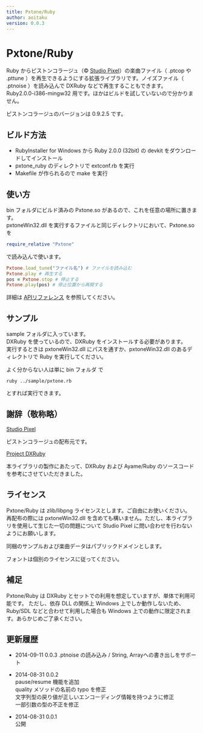 ```yaml
---
title: Pxtone/Ruby
author: aoitaku
version: 0.0.3
---
```


# Pxtone/Ruby

Ruby からピストンコラージュ（&copy; [Studio Pixel](http://studiopixel.sakura.ne.jp/pxtone/index.html)）の楽曲ファイル（ .ptcop や .pttune ）を再生できるようにする拡張ライブラリです。ノイズファイル（ .ptnoise ）を読み込んで DXRuby などで再生することもできます。  
Ruby2.0.0-i386-mingw32 用です。ほかはビルドを試していないので分かりません。

ピストンコラージュのバージョンは 0.9.2.5 です。

## ビルド方法

- RubyInstaller for Windows から Ruby 2.0.0 (32bit) の devkit をダウンロードしてインストール
- pxtone_ruby のディレクトリで extconf.rb を実行
- Makefile が作られるので make を実行

## 使い方

bin フォルダにビルド済みの Pxtone.so があるので、これを任意の場所に置きます。  
pxtoneWin32.dll を実行するファイルと同じディレクトリにおいて、Pxtone.so を

```ruby
require_relative "Pxtone"
```

で読み込んで使います。

```ruby
Pxtone.load_tune("ファイル名") # ファイルを読み込む
Pxtone.play # 再生する
pos = Pxtone.stop # 停止する
Pxtone.play(pos) # 停止位置から再開する
```

詳細は [APIリファレンス](https://github.com/aoitaku/pxtone_ruby/wiki) を参照してください。


## サンプル

sample フォルダに入っています。  
DXRuby を使っているので、DXRuby をインストールする必要があります。  
実行するときは pxtoneWin32.dll にパスを通すか、pxtoneWin32.dll のあるディレクトリで Ruby を実行してください。

よく分からない人は単に bin フォルダ で

```
ruby ../sample/pxtone.rb
```

とすれば実行できます。


## 謝辞（敬称略）

[Studio Pixel](http://studiopixel.sakura.ne.jp/)

ピストンコラージュの配布元です。


[Project DXRuby](http://dxruby.sourceforge.jp/)

本ライブラリの製作にあたって、DXRuby および Ayame/Ruby のソースコードを参考にさせていただきました。


## ライセンス

Pxtone/Ruby は zlib/libpng ライセンスとします。ご自由にお使いください。  
再配布の際には pxtoneWin32.dll を含めても構いません。ただし、本ライブラリを使用して生じた一切の問題について Studio Pixel に問い合わせを行わないようにお願いします。

同梱のサンプルおよび楽曲データはパブリックドメインとします。

フォントは個別のライセンスに従ってください。


## 補足

Pxtone/Ruby は DXRuby とセットでの利用を想定していますが、単体で利用可能です。
ただし、依存 DLL の関係上 Windows 上でしか動作しないため、Ruby/SDL などと合わせて利用した場合も Windows 上での動作に限定されます。あらかじめご了承ください。

## 更新履歴
- 2014-09-11 0.0.3
  .ptnoise の読み込み / String, Arrayへの書き出しをサポート

- 2014-08-31 0.0.2  
  pause/resume 機能を追加  
  quality メソッドの名前の typo を修正  
  文字列型の戻り値が正しいエンコーディング情報を持つように修正  
  一部引数の型の不正を修正

- 2014-08-31 0.0.1  
  公開
